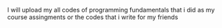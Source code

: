 I will upload my all codes of programming fundamentals that i did as my course assingments or the codes that i write for my friends
